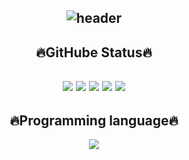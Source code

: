 <div align="center">
  
![header](https://capsule-render.vercel.app/api?type=venom&color=gradient&height=200&text=Hello+Mungio+Github👋&fontcolor=FFFFFFf&animation=twinkling&stroke=000000)
-----
## 🔥GitHube Status🔥
![](http://github-profile-summary-cards.vercel.app/api/cards/stats?username=mun-gio&theme=calm)
![](http://github-profile-summary-cards.vercel.app/api/cards/productive-time?username=mun-gio&theme=calm&utcOffset=8)
![](http://github-profile-summary-cards.vercel.app/api/cards/repos-per-language?username=mun-gio&theme=calm)
![](http://github-profile-summary-cards.vercel.app/api/cards/most-commit-language?username=mun-gio&theme=calm)
![](http://github-profile-summary-cards.vercel.app/api/cards/profile-details?username=mun-gio&theme=calm)
----
## 🔥Programming language🔥
<img src="https://img.shields.io/badge/python-#3776AB?style=flat-square&logo=python&logoColor=white"/>
</div>
